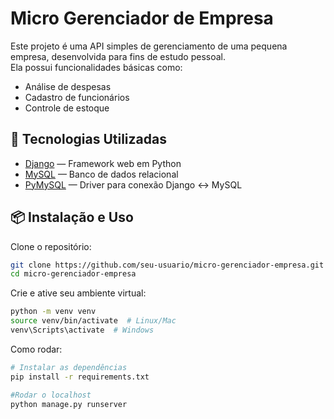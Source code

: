 # Micro Gerenciador de Empresa

Este projeto é uma API simples de gerenciamento de uma pequena empresa, desenvolvida para fins de estudo pessoal.  
Ela possui funcionalidades básicas como:

- Análise de despesas
- Cadastro de funcionários
- Controle de estoque

## 🚀 Tecnologias Utilizadas

- [Django](https://www.djangoproject.com/) — Framework web em Python
- [MySQL](https://www.mysql.com/) — Banco de dados relacional
- [PyMySQL](https://pymysql.readthedocs.io/) — Driver para conexão Django ↔ MySQL

## 📦 Instalação e Uso

Clone o repositório:

```bash
git clone https://github.com/seu-usuario/micro-gerenciador-empresa.git
cd micro-gerenciador-empresa
```

Crie e ative seu ambiente virtual:

```bash
python -m venv venv
source venv/bin/activate  # Linux/Mac
venv\Scripts\activate  # Windows
```

Como rodar:

```bash
# Instalar as dependências
pip install -r requirements.txt

#Rodar o localhost
python manage.py runserver
```

